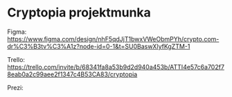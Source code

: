 # Cryptopia projektmunka
Figma: https://www.figma.com/design/nhF5qdJjT1bwxVWeObmPYh/crypto.com-dr%C3%B3tv%C3%A1z?node-id=0-1&t=SU0BaswXlyfKgZTM-1

Trello: https://trello.com/invite/b/68341fa8a53b9d2d940a453b/ATTI4e57c6a702f78eab0a2c99aee2f1347c4B53CA83/cryptopia

Prezi: 
